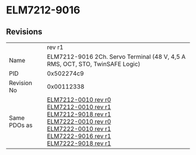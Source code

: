 # ELM7212-9016

## Revisions
<table>
<tr>
<td></td>
<td>rev r1</td>
</tr>
<tr>
<td>Name</td>
<td>ELM7212-9016 2Ch. Servo Terminal (48 V, 4,5 A RMS, OCT, STO, TwinSAFE Logic)</td>
</tr>
<tr>
<td>PID</td>
<td>0x502274c9</td>
</tr>
<tr>
<td>Revision No</td>
<td>0x00112338</td>
</tr>
<tr>
<td>Same PDOs as</td>
<td><a href="ELM7212-0010.md">ELM7212-0010 rev r0</a><br/><a href="ELM7212-0010.md">ELM7212-0010 rev r1</a><br/><a href="ELM7212-9018.md">ELM7212-9018 rev r1</a><br/><a href="ELM7222-0010.md">ELM7222-0010 rev r0</a><br/><a href="ELM7222-0010.md">ELM7222-0010 rev r1</a><br/><a href="ELM7222-9016.md">ELM7222-9016 rev r1</a><br/><a href="ELM7222-9018.md">ELM7222-9018 rev r1</a></td>
</tr>
</table>
